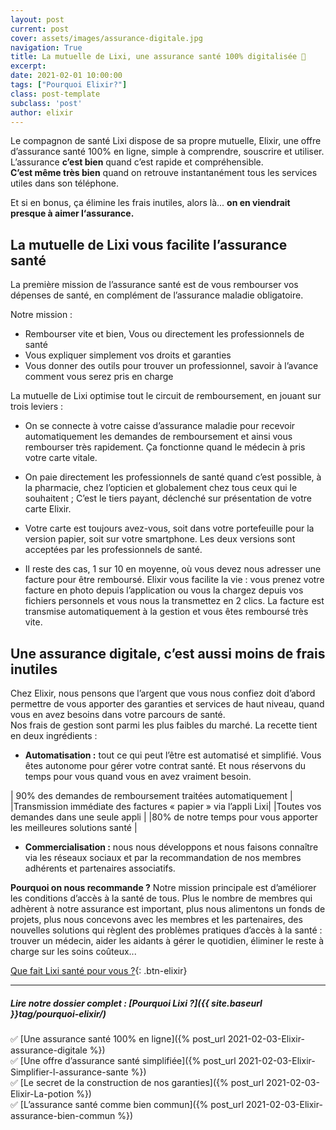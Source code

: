 ```yaml
---
layout: post
current: post
cover: assets/images/assurance-digitale.jpg
navigation: True
title: La mutuelle de Lixi, une assurance santé 100% digitalisée 📲
excerpt:
date: 2021-02-01 10:00:00
tags: ["Pourquoi Elixir?"]
class: post-template
subclass: 'post'
author: elixir
---
```


Le compagnon de santé Lixi dispose de sa propre mutuelle, Elixir, une offre d’assurance santé 100% en ligne, simple à comprendre, souscrire et utiliser.   
L’assurance **c’est bien** quand c’est rapide et compréhensible.   
**C’est même très bien** quand on retrouve instantanément tous les services utiles dans son téléphone.

Et si en bonus, ça élimine les frais inutiles, alors là... **on en viendrait presque à aimer l‘assurance.**

## La mutuelle de Lixi vous facilite l’assurance santé
La première mission de l’assurance santé est de vous rembourser vos dépenses de santé, en complément de l’assurance maladie obligatoire.

Notre mission :
- Rembourser vite et bien, Vous ou directement les professionnels de santé
- Vous expliquer simplement vos droits et garanties
- Vous donner des outils pour trouver un professionnel, savoir à l’avance comment vous serez pris en charge

La mutuelle de Lixi optimise tout le circuit de remboursement, en jouant sur trois leviers :

- On se connecte à votre caisse d’assurance maladie pour recevoir automatiquement les demandes de remboursement et ainsi vous rembourser très rapidement. Ça fonctionne quand le médecin à pris votre carte vitale.
- On paie directement les professionnels de santé quand c’est possible, à la pharmacie, chez l’opticien et globalement chez tous ceux qui le souhaitent ; C’est le tiers payant, déclenché sur présentation de votre carte Elixir. 
- Votre carte est toujours avez-vous, soit dans votre portefeuille pour la version papier, soit sur votre smartphone. Les deux versions sont acceptées par les professionnels de santé.

- Il reste des cas, 1 sur 10 en moyenne, où vous devez nous adresser une facture pour être remboursé.   Elixir vous facilite la vie : vous prenez votre facture en photo depuis l’application ou vous la chargez depuis vos fichiers personnels et vous nous la transmettez en 2 clics. La facture est transmise automatiquement à la gestion et vous êtes remboursé très vite.

## Une assurance digitale, c’est aussi moins de frais inutiles

Chez Elixir, nous pensons que l’argent que vous nous confiez doit d’abord permettre de vous apporter des garanties et services de haut niveau, quand vous en avez besoins dans votre parcours de santé.  
Nos frais de gestion sont parmi les plus faibles du marché. La recette tient en deux ingrédients :
- **Automatisation :** tout ce qui peut l’être est automatisé et simplifié. Vous êtes autonome pour gérer votre contrat santé. Et nous réservons du temps pour vous quand vous en avez vraiment besoin.

| 90% des demandes de remboursement traitées automatiquement |
|Transmission immédiate des factures « papier » via l’appli Lixi|
|Toutes vos demandes dans une seule appli |	
|80% de notre temps pour vous apporter les meilleures solutions santé |

- **Commercialisation :** nous nous développons et nous faisons connaître via les réseaux sociaux et par la recommandation de nos membres adhérents et partenaires associatifs.

**Pourquoi on nous recommande ?** Notre mission principale est d’améliorer les conditions d’accès à la santé de tous. Plus le nombre de membres qui adhèrent à notre assurance est important, plus nous alimentons un fonds de projets, plus nous concevons avec les membres et les partenaires, des nouvelles solutions qui règlent des problèmes pratiques d’accès à la santé :  trouver un médecin, aider les aidants à gérer le quotidien, éliminer le reste à charge sur les soins coûteux...   


[Que fait Lixi santé pour vous ?](https://www.heylixi.fr/mutuelle/){: .btn-elixir}

---
  
##### Lire notre dossier complet : [Pourquoi Lixi ?]({{ site.baseurl }}tag/pourquoi-elixir/)

✅ [Une assurance santé 100% en ligne]({% post_url 2021-02-03-Elixir-assurance-digitale %})  
✅ [Une offre d’assurance santé simplifiée]({% post_url 2021-02-03-Elixir-Simplifier-l-assurance-sante %})  
✅ [Le secret de la construction de nos garanties]({% post_url 2021-02-03-Elixir-La-potion %})  
✅ [L’assurance santé comme bien commun]({% post_url 2021-02-03-Elixir-assurance-bien-commun %})  
